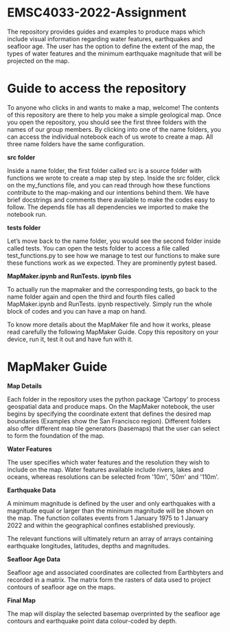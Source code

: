 # EMSC4033-2022-Assignment
The repository provides guides and examples to produce maps which include visual information regarding water features, earthquakes and seafloor age. The user has the option to define the extent of the map, the types of water features and the minimum earthquake magnitude that will be projected on the map. 

# Guide to access the repository
To anyone who clicks in and wants to make a map, welcome! The contents of this repository are there to help you make a simple geological map.
Once you open the repository, you should see the first three folders with the names of our group members. By clicking into one of the name folders, you can access the individual notebook each of us wrote to create a map.
All three name folders have the same configuration. 

**src folder**

Inside a name folder, the first folder called src is a source folder with functions we wrote to create a map step by step. Inside the src folder, click on the my_functions file, and you can read through how these functions contribute to the map-making and our intentions behind them. We have brief docstrings and comments there available to make the codes easy to follow. The depends file has all dependencies we imported to make the notebook run.

**tests folder**

Let’s move back to the name folder, you would see the second folder inside called tests. You can open the tests folder to access a file called test_functions.py to see how we manage to test our functions to make sure these functions work as we expected. They are prominently pytest based.

**MapMaker.ipynb and RunTests. ipynb files**

To actually run the mapmaker and the corresponding tests, go back to the name folder again and open the third and fourth files called MapMaker.ipynb and RunTests. ipynb respectively. Simply run the whole block of codes and you can have a map on hand.

To know more details about the MapMaker file and how it works, please read carefully the following MapMaker Guide. Copy this repository on your device, run it, test it out and have fun with it.

# MapMaker Guide

**Map Details**

Each folder in the repository uses the python package 'Cartopy' to process geospatial data and produce maps. On the MapMaker notebook, the user begins by specifying the coordinate extent that defines the desired map boundaries (Examples show the San Francisco region). Different folders also offer different map tile generators (basemaps) that the user can select to form the foundation of the map. 

**Water Features**

The user specifies which water features and the resolution they wish to include on the map. Water features available include rivers, lakes and oceans, whereas resolutions can be selected from '10m', '50m' and '110m'.  

**Earthquake Data**

A minimum magnitude is defined by the user and only earthquakes with a magnitude equal or larger than the minimum magnitude will be shown on the map. The function collates events from 1 January 1975 to 1 January 2022 and within the geographical confines established previously. 

The relevant functions will ultimately return an array of arrays containing earthquake longitudes, latitudes, depths and magnitudes. 

**Seafloor Age Data**

Seafloor age and associated coordinates are collected from Earthbyters and recorded in a matrix. The matrix form the rasters of data used to project contours of seafloor age on the maps. 

**Final Map**

The map will display the selected basemap overprinted by the seafloor age contours and earthquake point data colour-coded by depth.
